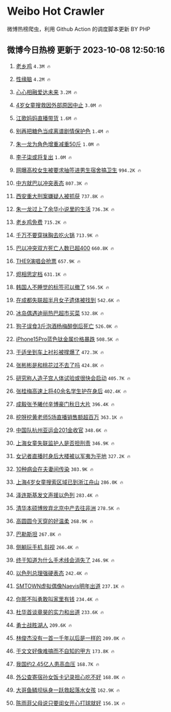 # Weibo Hot Crawler 



微博热榜爬虫，利用 Github Action 的调度脚本更新 BY PHP 


## 微博今日热榜 更新于 2023-10-08 12:50:16 
1. [老乡鸡](https://s.weibo.com/weibo?q=%23%E8%80%81%E4%B9%A1%E9%B8%A1%23&t=31&band_rank=1&Refer=top) `4.3M 🔥` 

1. [性缘脑](https://s.weibo.com/weibo?q=%E6%80%A7%E7%BC%98%E8%84%91&t=31&band_rank=2&Refer=top) `4.2M 🔥` 

1. [心心相融爱达未来](https://s.weibo.com/weibo?q=%23%E5%BF%83%E5%BF%83%E7%9B%B8%E8%9E%8D%E7%88%B1%E8%BE%BE%E6%9C%AA%E6%9D%A5%23&t=31&band_rank=3&Refer=top) `3.2M 🔥` 

1. [4岁女童搜救因外部原因中止](https://s.weibo.com/weibo?q=%234%E5%B2%81%E5%A5%B3%E7%AB%A5%E6%90%9C%E6%95%91%E5%9B%A0%E5%A4%96%E9%83%A8%E5%8E%9F%E5%9B%A0%E4%B8%AD%E6%AD%A2%23&t=31&band_rank=4&Refer=top) `3.0M 🔥` 

1. [江歌妈妈直播带货](https://s.weibo.com/weibo?q=%23%E6%B1%9F%E6%AD%8C%E5%A6%88%E5%A6%88%E7%9B%B4%E6%92%AD%E5%B8%A6%E8%B4%A7%23&t=31&band_rank=5&Refer=top) `1.6M 🔥` 

1. [别再把糖色当成离谱剧情保护色](https://s.weibo.com/weibo?q=%23%E5%88%AB%E5%86%8D%E6%8A%8A%E7%B3%96%E8%89%B2%E5%BD%93%E6%88%90%E7%A6%BB%E8%B0%B1%E5%89%A7%E6%83%85%E4%BF%9D%E6%8A%A4%E8%89%B2%23&t=31&band_rank=6&Refer=top) `1.4M 🔥` 

1. [朱一龙为角色增重减重50斤](https://s.weibo.com/weibo?q=%23%E6%9C%B1%E4%B8%80%E9%BE%99%E4%B8%BA%E8%A7%92%E8%89%B2%E5%A2%9E%E9%87%8D%E5%87%8F%E9%87%8D50%E6%96%A4%23&t=31&band_rank=7&Refer=top) `1.0M 🔥` 

1. [李子柒或将复出](https://s.weibo.com/weibo?q=%23%E6%9D%8E%E5%AD%90%E6%9F%92%E6%88%96%E5%B0%86%E5%A4%8D%E5%87%BA%23&t=31&band_rank=8&Refer=top) `1.0M 🔥` 

1. [网曝高校女生被要求抽签进男生宿舍搞卫生](https://s.weibo.com/weibo?q=%23%E7%BD%91%E6%9B%9D%E9%AB%98%E6%A0%A1%E5%A5%B3%E7%94%9F%E8%A2%AB%E8%A6%81%E6%B1%82%E6%8A%BD%E7%AD%BE%E8%BF%9B%E7%94%B7%E7%94%9F%E5%AE%BF%E8%88%8D%E6%90%9E%E5%8D%AB%E7%94%9F%23&t=31&band_rank=9&Refer=top) `994.2K 🔥` 

1. [中方就巴以冲突表态](https://s.weibo.com/weibo?q=%23%E4%B8%AD%E6%96%B9%E5%B0%B1%E5%B7%B4%E4%BB%A5%E5%86%B2%E7%AA%81%E8%A1%A8%E6%80%81%23&t=31&band_rank=10&Refer=top) `807.3K 🔥` 

1. [西安重大刑案嫌疑人被抓获](https://s.weibo.com/weibo?q=%23%E8%A5%BF%E5%AE%89%E9%87%8D%E5%A4%A7%E5%88%91%E6%A1%88%E5%AB%8C%E7%96%91%E4%BA%BA%E8%A2%AB%E6%8A%93%E8%8E%B7%23&t=31&band_rank=11&Refer=top) `737.8K 🔥` 

1. [朱一龙过上了余华小说里的生活](https://s.weibo.com/weibo?q=%23%E6%9C%B1%E4%B8%80%E9%BE%99%E8%BF%87%E4%B8%8A%E4%BA%86%E4%BD%99%E5%8D%8E%E5%B0%8F%E8%AF%B4%E9%87%8C%E7%9A%84%E7%94%9F%E6%B4%BB%23&t=31&band_rank=12&Refer=top) `736.3K 🔥` 

1. [老乡鸡免费](https://s.weibo.com/weibo?q=%23%E8%80%81%E4%B9%A1%E9%B8%A1%E5%85%8D%E8%B4%B9%23&t=31&band_rank=13&Refer=top) `715.2K 🔥` 

1. [千万不要穿抹胸去吃火锅](https://s.weibo.com/weibo?q=%23%E5%8D%83%E4%B8%87%E4%B8%8D%E8%A6%81%E7%A9%BF%E6%8A%B9%E8%83%B8%E5%8E%BB%E5%90%83%E7%81%AB%E9%94%85%23&t=31&band_rank=14&Refer=top) `713.9K 🔥` 

1. [巴以冲突双方死亡人数已超400](https://s.weibo.com/weibo?q=%23%E5%B7%B4%E4%BB%A5%E5%86%B2%E7%AA%81%E5%8F%8C%E6%96%B9%E6%AD%BB%E4%BA%A1%E4%BA%BA%E6%95%B0%E5%B7%B2%E8%B6%85400%23&t=31&band_rank=15&Refer=top) `660.8K 🔥` 

1. [THE9演唱会抢票](https://s.weibo.com/weibo?q=THE9%E6%BC%94%E5%94%B1%E4%BC%9A%E6%8A%A2%E7%A5%A8&t=31&band_rank=16&Refer=top) `657.9K 🔥` 

1. [烬相思定档](https://s.weibo.com/weibo?q=%23%E7%83%AC%E7%9B%B8%E6%80%9D%E5%AE%9A%E6%A1%A3%23&t=31&band_rank=17&Refer=top) `631.1K 🔥` 

1. [韩国人不睡觉的标签可以撤了](https://s.weibo.com/weibo?q=%23%E9%9F%A9%E5%9B%BD%E4%BA%BA%E4%B8%8D%E7%9D%A1%E8%A7%89%E7%9A%84%E6%A0%87%E7%AD%BE%E5%8F%AF%E4%BB%A5%E6%92%A4%E4%BA%86%23&t=31&band_rank=18&Refer=top) `556.5K 🔥` 

1. [在成都失联超半月女子遗体被找到](https://s.weibo.com/weibo?q=%23%E5%9C%A8%E6%88%90%E9%83%BD%E5%A4%B1%E8%81%94%E8%B6%85%E5%8D%8A%E6%9C%88%E5%A5%B3%E5%AD%90%E9%81%97%E4%BD%93%E8%A2%AB%E6%89%BE%E5%88%B0%23&t=31&band_rank=19&Refer=top) `542.6K 🔥` 

1. [冰岛偶遇迪丽热巴超市买菜](https://s.weibo.com/weibo?q=%23%E5%86%B0%E5%B2%9B%E5%81%B6%E9%81%87%E8%BF%AA%E4%B8%BD%E7%83%AD%E5%B7%B4%E8%B6%85%E5%B8%82%E4%B9%B0%E8%8F%9C%23&t=31&band_rank=20&Refer=top) `532.8K 🔥` 

1. [狗子误食3斤泡酒杨梅醉倒后死亡](https://s.weibo.com/weibo?q=%23%E7%8B%97%E5%AD%90%E8%AF%AF%E9%A3%9F3%E6%96%A4%E6%B3%A1%E9%85%92%E6%9D%A8%E6%A2%85%E9%86%89%E5%80%92%E5%90%8E%E6%AD%BB%E4%BA%A1%23&t=31&band_rank=21&Refer=top) `526.0K 🔥` 

1. [iPhone15Pro蓝色钛金属价格暴跌](https://s.weibo.com/weibo?q=%23iPhone15Pro%E8%93%9D%E8%89%B2%E9%92%9B%E9%87%91%E5%B1%9E%E4%BB%B7%E6%A0%BC%E6%9A%B4%E8%B7%8C%23&t=31&band_rank=22&Refer=top) `508.5K 🔥` 

1. [于适坐到车上衬衫被撑爆了](https://s.weibo.com/weibo?q=%E4%BA%8E%E9%80%82%E5%9D%90%E5%88%B0%E8%BD%A6%E4%B8%8A%E8%A1%AC%E8%A1%AB%E8%A2%AB%E6%92%91%E7%88%86%E4%BA%86&t=31&band_rank=23&Refer=top) `472.3K 🔥` 

1. [张彬彬是和桃花过不去了吗](https://s.weibo.com/weibo?q=%23%E5%BC%A0%E5%BD%AC%E5%BD%AC%E6%98%AF%E5%92%8C%E6%A1%83%E8%8A%B1%E8%BF%87%E4%B8%8D%E5%8E%BB%E4%BA%86%E5%90%97%23&t=31&band_rank=24&Refer=top) `424.8K 🔥` 

1. [研究称人造子宫人体试验或很快会启动](https://s.weibo.com/weibo?q=%23%E7%A0%94%E7%A9%B6%E7%A7%B0%E4%BA%BA%E9%80%A0%E5%AD%90%E5%AE%AB%E4%BA%BA%E4%BD%93%E8%AF%95%E9%AA%8C%E6%88%96%E5%BE%88%E5%BF%AB%E4%BC%9A%E5%90%AF%E5%8A%A8%23&t=31&band_rank=25&Refer=top) `405.7K 🔥` 

1. [张桂梅高速上将40余名学生护在身后](https://s.weibo.com/weibo?q=%23%E5%BC%A0%E6%A1%82%E6%A2%85%E9%AB%98%E9%80%9F%E4%B8%8A%E5%B0%8640%E4%BD%99%E5%90%8D%E5%AD%A6%E7%94%9F%E6%8A%A4%E5%9C%A8%E8%BA%AB%E5%90%8E%23&t=31&band_rank=26&Refer=top) `402.4K 🔥` 

1. [成毅张予曦付辛博豪门秋日大片](https://s.weibo.com/weibo?q=%E6%88%90%E6%AF%85%E5%BC%A0%E4%BA%88%E6%9B%A6%E4%BB%98%E8%BE%9B%E5%8D%9A%E8%B1%AA%E9%97%A8%E7%A7%8B%E6%97%A5%E5%A4%A7%E7%89%87&t=31&band_rank=27&Refer=top) `396.4K 🔥` 

1. [挖呀挖黄老师5场直播销售额超百万](https://s.weibo.com/weibo?q=%23%E6%8C%96%E5%91%80%E6%8C%96%E9%BB%84%E8%80%81%E5%B8%885%E5%9C%BA%E7%9B%B4%E6%92%AD%E9%94%80%E5%94%AE%E9%A2%9D%E8%B6%85%E7%99%BE%E4%B8%87%23&t=31&band_rank=28&Refer=top) `363.1K 🔥` 

1. [中国队杭州亚运会201金收官](https://s.weibo.com/weibo?q=%23%E4%B8%AD%E5%9B%BD%E9%98%9F%E6%9D%AD%E5%B7%9E%E4%BA%9A%E8%BF%90%E4%BC%9A201%E9%87%91%E6%94%B6%E5%AE%98%23&t=31&band_rank=29&Refer=top) `348.6K 🔥` 

1. [上海女童失联监护人是否担刑责](https://s.weibo.com/weibo?q=%23%E4%B8%8A%E6%B5%B7%E5%A5%B3%E7%AB%A5%E5%A4%B1%E8%81%94%E7%9B%91%E6%8A%A4%E4%BA%BA%E6%98%AF%E5%90%A6%E6%8B%85%E5%88%91%E8%B4%A3%23&t=31&band_rank=30&Refer=top) `346.9K 🔥` 

1. [女记者直播时身后大楼被以军夷为平地](https://s.weibo.com/weibo?q=%23%E5%A5%B3%E8%AE%B0%E8%80%85%E7%9B%B4%E6%92%AD%E6%97%B6%E8%BA%AB%E5%90%8E%E5%A4%A7%E6%A5%BC%E8%A2%AB%E4%BB%A5%E5%86%9B%E5%A4%B7%E4%B8%BA%E5%B9%B3%E5%9C%B0%23&t=31&band_rank=31&Refer=top) `327.2K 🔥` 

1. [10种病会在夫妻间传染](https://s.weibo.com/weibo?q=%2310%E7%A7%8D%E7%97%85%E4%BC%9A%E5%9C%A8%E5%A4%AB%E5%A6%BB%E9%97%B4%E4%BC%A0%E6%9F%93%23&t=31&band_rank=32&Refer=top) `303.9K 🔥` 

1. [上海4岁女童搜索区域已到浙江舟山](https://s.weibo.com/weibo?q=%23%E4%B8%8A%E6%B5%B74%E5%B2%81%E5%A5%B3%E7%AB%A5%E6%90%9C%E7%B4%A2%E5%8C%BA%E5%9F%9F%E5%B7%B2%E5%88%B0%E6%B5%99%E6%B1%9F%E8%88%9F%E5%B1%B1%23&t=31&band_rank=33&Refer=top) `286.0K 🔥` 

1. [泽连斯基发文声援以色列](https://s.weibo.com/weibo?q=%23%E6%B3%BD%E8%BF%9E%E6%96%AF%E5%9F%BA%E5%8F%91%E6%96%87%E5%A3%B0%E6%8F%B4%E4%BB%A5%E8%89%B2%E5%88%97%23&t=31&band_rank=34&Refer=top) `283.4K 🔥` 

1. [清华本硕博放弃北京中产去往非洲](https://s.weibo.com/weibo?q=%23%E6%B8%85%E5%8D%8E%E6%9C%AC%E7%A1%95%E5%8D%9A%E6%94%BE%E5%BC%83%E5%8C%97%E4%BA%AC%E4%B8%AD%E4%BA%A7%E5%8E%BB%E5%BE%80%E9%9D%9E%E6%B4%B2%23&t=31&band_rank=35&Refer=top) `278.5K 🔥` 

1. [高圆圆今天穿的好温柔](https://s.weibo.com/weibo?q=%23%E9%AB%98%E5%9C%86%E5%9C%86%E4%BB%8A%E5%A4%A9%E7%A9%BF%E7%9A%84%E5%A5%BD%E6%B8%A9%E6%9F%94%23&t=31&band_rank=36&Refer=top) `268.9K 🔥` 

1. [巴勒斯坦](https://s.weibo.com/weibo?q=%E5%B7%B4%E5%8B%92%E6%96%AF%E5%9D%A6&t=31&band_rank=37&Refer=top) `267.8K 🔥` 

1. [侧躺玩手机 斜视](https://s.weibo.com/weibo?q=%E4%BE%A7%E8%BA%BA%E7%8E%A9%E6%89%8B%E6%9C%BA%20%E6%96%9C%E8%A7%86&t=31&band_rank=38&Refer=top) `266.4K 🔥` 

1. [终于知道为什么手术线会消失了](https://s.weibo.com/weibo?q=%E7%BB%88%E4%BA%8E%E7%9F%A5%E9%81%93%E4%B8%BA%E4%BB%80%E4%B9%88%E6%89%8B%E6%9C%AF%E7%BA%BF%E4%BC%9A%E6%B6%88%E5%A4%B1%E4%BA%86&t=31&band_rank=39&Refer=top) `246.9K 🔥` 

1. [以色列总理强硬表态](https://s.weibo.com/weibo?q=%23%E4%BB%A5%E8%89%B2%E5%88%97%E6%80%BB%E7%90%86%E5%BC%BA%E7%A1%AC%E8%A1%A8%E6%80%81%23&t=31&band_rank=40&Refer=top) `242.4K 🔥` 

1. [SMTOWN虚拟偶像Naevis明年出道](https://s.weibo.com/weibo?q=%23SMTOWN%E8%99%9A%E6%8B%9F%E5%81%B6%E5%83%8FNaevis%E6%98%8E%E5%B9%B4%E5%87%BA%E9%81%93%23&t=31&band_rank=41&Refer=top) `237.1K 🔥` 

1. [你那不叫勇敢叫家里有钱](https://s.weibo.com/weibo?q=%E4%BD%A0%E9%82%A3%E4%B8%8D%E5%8F%AB%E5%8B%87%E6%95%A2%E5%8F%AB%E5%AE%B6%E9%87%8C%E6%9C%89%E9%92%B1&t=31&band_rank=42&Refer=top) `234.4K 🔥` 

1. [杜华首谈章昊的实力和出道](https://s.weibo.com/weibo?q=%23%E6%9D%9C%E5%8D%8E%E9%A6%96%E8%B0%88%E7%AB%A0%E6%98%8A%E7%9A%84%E5%AE%9E%E5%8A%9B%E5%92%8C%E5%87%BA%E9%81%93%23&t=31&band_rank=43&Refer=top) `233.6K 🔥` 

1. [勇士战胜湖人](https://s.weibo.com/weibo?q=%E5%8B%87%E5%A3%AB%E6%88%98%E8%83%9C%E6%B9%96%E4%BA%BA&t=31&band_rank=44&Refer=top) `209.6K 🔥` 

1. [林俊杰没有一首一千年以后是一样的](https://s.weibo.com/weibo?q=%23%E6%9E%97%E4%BF%8A%E6%9D%B0%E6%B2%A1%E6%9C%89%E4%B8%80%E9%A6%96%E4%B8%80%E5%8D%83%E5%B9%B4%E4%BB%A5%E5%90%8E%E6%98%AF%E4%B8%80%E6%A0%B7%E7%9A%84%23&t=31&band_rank=45&Refer=top) `209.0K 🔥` 

1. [于文文好像难搞而不自知的甲方](https://s.weibo.com/weibo?q=%23%E4%BA%8E%E6%96%87%E6%96%87%E5%A5%BD%E5%83%8F%E9%9A%BE%E6%90%9E%E8%80%8C%E4%B8%8D%E8%87%AA%E7%9F%A5%E7%9A%84%E7%94%B2%E6%96%B9%23&t=31&band_rank=46&Refer=top) `173.8K 🔥` 

1. [我国约2.45亿人患高血压](https://s.weibo.com/weibo?q=%23%E6%88%91%E5%9B%BD%E7%BA%A62.45%E4%BA%BF%E4%BA%BA%E6%82%A3%E9%AB%98%E8%A1%80%E5%8E%8B%23&t=31&band_rank=47&Refer=top) `168.7K 🔥` 

1. [外公查寄宿孙女饭卡记录担心吃不好](https://s.weibo.com/weibo?q=%23%E5%A4%96%E5%85%AC%E6%9F%A5%E5%AF%84%E5%AE%BF%E5%AD%99%E5%A5%B3%E9%A5%AD%E5%8D%A1%E8%AE%B0%E5%BD%95%E6%8B%85%E5%BF%83%E5%90%83%E4%B8%8D%E5%A5%BD%23&t=31&band_rank=48&Refer=top) `168.0K 🔥` 

1. [大哥鱼鳞坝纵身一跃救起落水女孩](https://s.weibo.com/weibo?q=%23%E5%A4%A7%E5%93%A5%E9%B1%BC%E9%B3%9E%E5%9D%9D%E7%BA%B5%E8%BA%AB%E4%B8%80%E8%B7%83%E6%95%91%E8%B5%B7%E8%90%BD%E6%B0%B4%E5%A5%B3%E5%AD%A9%23&t=31&band_rank=49&Refer=top) `162.9K 🔥` 

1. [陈雨菲父母说只要闺女开心打球就好](https://s.weibo.com/weibo?q=%23%E9%99%88%E9%9B%A8%E8%8F%B2%E7%88%B6%E6%AF%8D%E8%AF%B4%E5%8F%AA%E8%A6%81%E9%97%BA%E5%A5%B3%E5%BC%80%E5%BF%83%E6%89%93%E7%90%83%E5%B0%B1%E5%A5%BD%23&t=31&band_rank=50&Refer=top) `156.1K 🔥` 

